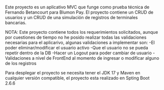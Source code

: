 Este proyecto es un aplicativo MVC que funge como prueba técnica de Fernando Betancourt para Blumon Pay. El proyecto contiene un CRUD de usuarios y un CRUD de una simulación de registros de terminales bancarias.

NOTA: Este proyecto contiene todos los requerimientos solicitados, aunque por cuestiones de tiempo no he posido realizar todas las validaciones necesarias para el aplicarivo, algunas validaciones a implementar son:
-El poder eliminar/modificar el usuario activo
-Que el usuario no se pueda repetir dentro de la DB
-Hacer un Logout para poder cambiar de usuario
-Validaciones a nivel de FrontEnd al momento de ingresar o modificar alguno de los registros

Para desplegar el proyecto se necesita tener el JDK 17 y Maven en cualquier versión compatible, el proyecto esta realizado en Spting Boot 2.6.6